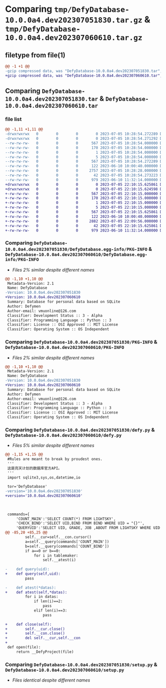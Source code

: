 # Comparing `tmp/DefyDatabase-10.0.0a4.dev202307051830.tar.gz` & `tmp/DefyDatabase-10.0.0a4.dev202307060610.tar.gz`

## filetype from file(1)

```diff
@@ -1 +1 @@
-gzip compressed data, was "DefyDatabase-10.0.0a4.dev202307051830.tar", last modified: Wed Jul  5 10:28:54 2023, max compression
+gzip compressed data, was "DefyDatabase-10.0.0a4.dev202307060610.tar", last modified: Wed Jul  5 22:10:15 2023, max compression
```

## Comparing `DefyDatabase-10.0.0a4.dev202307051830.tar` & `DefyDatabase-10.0.0a4.dev202307060610.tar`

### file list

```diff
@@ -1,11 +1,11 @@
-drwxrwxrwx   0        0        0        0 2023-07-05 10:28:54.272289 DefyDatabase-10.0.0a4.dev202307051830/
-drwxrwxrwx   0        0        0        0 2023-07-05 10:28:54.271292 DefyDatabase-10.0.0a4.dev202307051830/DefyDatabase.egg-info/
--rw-rw-rw-   0        0        0      567 2023-07-05 10:28:54.000000 DefyDatabase-10.0.0a4.dev202307051830/DefyDatabase.egg-info/PKG-INFO
--rw-rw-rw-   0        0        0      170 2023-07-05 10:28:54.000000 DefyDatabase-10.0.0a4.dev202307051830/DefyDatabase.egg-info/SOURCES.txt
--rw-rw-rw-   0        0        0        1 2023-07-05 10:28:54.000000 DefyDatabase-10.0.0a4.dev202307051830/DefyDatabase.egg-info/dependency_links.txt
--rw-rw-rw-   0        0        0        5 2023-07-05 10:28:54.000000 DefyDatabase-10.0.0a4.dev202307051830/DefyDatabase.egg-info/top_level.txt
--rw-rw-rw-   0        0        0      567 2023-07-05 10:28:54.272289 DefyDatabase-10.0.0a4.dev202307051830/PKG-INFO
--rw-rw-rw-   0        0        0      122 2023-06-10 10:00:40.000000 DefyDatabase-10.0.0a4.dev202307051830/README.md
--rw-rw-rw-   0        0        0     2757 2023-07-05 10:28:28.000000 DefyDatabase-10.0.0a4.dev202307051830/defy.py
--rw-rw-rw-   0        0        0       42 2023-07-05 10:28:54.273223 DefyDatabase-10.0.0a4.dev202307051830/setup.cfg
--rw-rw-rw-   0        0        0      979 2023-06-10 11:32:14.000000 DefyDatabase-10.0.0a4.dev202307051830/setup.py
+drwxrwxrwx   0        0        0        0 2023-07-05 22:10:15.625861 DefyDatabase-10.0.0a4.dev202307060610/
+drwxrwxrwx   0        0        0        0 2023-07-05 22:10:15.624598 DefyDatabase-10.0.0a4.dev202307060610/DefyDatabase.egg-info/
+-rw-rw-rw-   0        0        0      567 2023-07-05 22:10:15.000000 DefyDatabase-10.0.0a4.dev202307060610/DefyDatabase.egg-info/PKG-INFO
+-rw-rw-rw-   0        0        0      170 2023-07-05 22:10:15.000000 DefyDatabase-10.0.0a4.dev202307060610/DefyDatabase.egg-info/SOURCES.txt
+-rw-rw-rw-   0        0        0        1 2023-07-05 22:10:15.000000 DefyDatabase-10.0.0a4.dev202307060610/DefyDatabase.egg-info/dependency_links.txt
+-rw-rw-rw-   0        0        0        5 2023-07-05 22:10:15.000000 DefyDatabase-10.0.0a4.dev202307060610/DefyDatabase.egg-info/top_level.txt
+-rw-rw-rw-   0        0        0      567 2023-07-05 22:10:15.625861 DefyDatabase-10.0.0a4.dev202307060610/PKG-INFO
+-rw-rw-rw-   0        0        0      122 2023-06-10 10:00:40.000000 DefyDatabase-10.0.0a4.dev202307060610/README.md
+-rw-rw-rw-   0        0        0     2882 2023-07-05 22:09:56.000000 DefyDatabase-10.0.0a4.dev202307060610/defy.py
+-rw-rw-rw-   0        0        0       42 2023-07-05 22:10:15.625861 DefyDatabase-10.0.0a4.dev202307060610/setup.cfg
+-rw-rw-rw-   0        0        0      979 2023-06-10 11:32:14.000000 DefyDatabase-10.0.0a4.dev202307060610/setup.py
```

### Comparing `DefyDatabase-10.0.0a4.dev202307051830/DefyDatabase.egg-info/PKG-INFO` & `DefyDatabase-10.0.0a4.dev202307060610/DefyDatabase.egg-info/PKG-INFO`

 * *Files 2% similar despite different names*

```diff
@@ -1,10 +1,10 @@
 Metadata-Version: 2.1
 Name: DefyDatabase
-Version: 10.0.0a4.dev202307051830
+Version: 10.0.0a4.dev202307060610
 Summary: Database for personal data based on SQLite
 Author: Defymen
 Author-email: vmuonline@126.com
 Classifier: Development Status :: 3 - Alpha
 Classifier: Programming Language :: Python :: 3
 Classifier: License :: OSI Approved :: MIT License
 Classifier: Operating System :: OS Independent
```

### Comparing `DefyDatabase-10.0.0a4.dev202307051830/PKG-INFO` & `DefyDatabase-10.0.0a4.dev202307060610/PKG-INFO`

 * *Files 2% similar despite different names*

```diff
@@ -1,10 +1,10 @@
 Metadata-Version: 2.1
 Name: DefyDatabase
-Version: 10.0.0a4.dev202307051830
+Version: 10.0.0a4.dev202307060610
 Summary: Database for personal data based on SQLite
 Author: Defymen
 Author-email: vmuonline@126.com
 Classifier: Development Status :: 3 - Alpha
 Classifier: Programming Language :: Python :: 3
 Classifier: License :: OSI Approved :: MIT License
 Classifier: Operating System :: OS Independent
```

### Comparing `DefyDatabase-10.0.0a4.dev202307051830/defy.py` & `DefyDatabase-10.0.0a4.dev202307060610/defy.py`

 * *Files 5% similar despite different names*

```diff
@@ -1,15 +1,15 @@
 #Rules are meant to break by proudest ones.
 '''
 这是亮天计划的数据库官方API。
 '''
 import sqlite3,sys,os,datetime,io
 
 tor='DefyDatabase'
-version='10.0.0a4.dev202307051830'
+version='10.0.0a4.dev202307060610'
 
 
 
 commands={
     'COUNT_MAIN':'SELECT COUNT(*) FROM LIGHTSKY',
     'CHECK_BIND':'SELECT UID,BIND FROM BIND WHERE UID = "{}"',
     'QUERYUID':'SELECT UID, GRADE, JOB ,ABOUT FROM LIGHTSKY WHERE UID = "{}"',
@@ -85,20 +85,25 @@
         self.__cur=self.__con.cursor()
         a=self.__query(commands['COUNT_MAIN'])
         b=self.__query(commands['COUNT_BIND'])
         if a==0 or b==0:
             for i in tablemaker:
                 self.__atest(i)
 
-    def query(uid):
+    def query(self,uid):
         pass
 
-    def atest(*datas):
+    def atest(self,*datas):
         for i in datas:
             if len(i)==2:
                 pass
             elif len(i)==3:
                 pass
 
+    def close(self):
+        self.__cur.close()
+        self.__con.close()
+        del self.__cur,self.__con
+
 def open(file):
     return __DefyProject(file)
```

### Comparing `DefyDatabase-10.0.0a4.dev202307051830/setup.py` & `DefyDatabase-10.0.0a4.dev202307060610/setup.py`

 * *Files identical despite different names*

